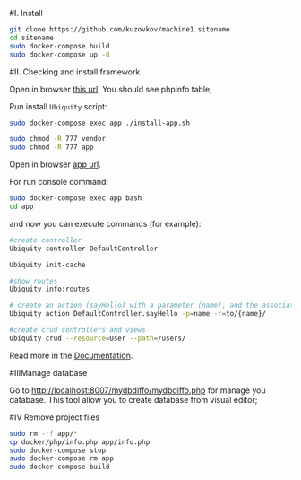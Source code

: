 #I. Install 

```bash
git clone https://github.com/kuzovkov/machine1 sitename
cd sitename
sudo docker-compose build
sudo docker-compose up -d
```
#II. Checking and install framework

Open in browser [this url](http://localhost:8007/info.php).
You should see phpinfo table;

Run install `Ubiquity` script:
```bash
sudo docker-compose exec app ./install-app.sh

sudo chmod -R 777 vendor
sudo chmod -R 777 app
```
Open in browser [app url](http://localhost:8007).

For run console command:
```bash
sudo docker-compose exec app bash
cd app
```
and now you can execute commands (for example):
```bash
#create controller
Ubiquity controller DefaultController

Ubiquity init-cache

#show routes
Ubiquity info:routes

# create an action (sayHello) with a parameter (name), and the associated route (to)
Ubiquity action DefaultController.sayHello -p=name -r=to/{name}/

#create crud controllers and views
Ubiquity crud --resource=User --path=/users/
```
Read more in the [Documentation](https://micro-framework.readthedocs.io/).

#IIIManage database

Go to [http://localhost:8007/mydbdiffo/mydbdiffo.php](http://localhost:8007/mydbdiffo/mydbdiffo.php)
for manage you database. This tool allow you to create database from visual editor;

#IV Remove project files

```bash
sudo rm -rf app/*
cp docker/php/info.php app/info.php
sudo docker-compose stop
sudo docker-compose rm app
sudo docker-compose build
```
   